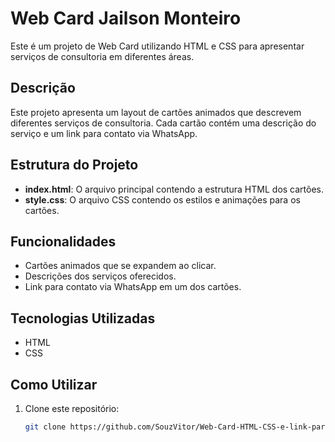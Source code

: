 # Web Card Jailson Monteiro

Este é um projeto de Web Card utilizando HTML e CSS para apresentar serviços de consultoria em diferentes áreas.

## Descrição

Este projeto apresenta um layout de cartões animados que descrevem diferentes serviços de consultoria. Cada cartão contém uma descrição do serviço e um link para contato via WhatsApp.

## Estrutura do Projeto

- **index.html**: O arquivo principal contendo a estrutura HTML dos cartões.
- **style.css**: O arquivo CSS contendo os estilos e animações para os cartões.

## Funcionalidades

- Cartões animados que se expandem ao clicar.
- Descrições dos serviços oferecidos.
- Link para contato via WhatsApp em um dos cartões.

## Tecnologias Utilizadas

- HTML
- CSS

## Como Utilizar

1. Clone este repositório:
   ```bash
   git clone https://github.com/SouzVitor/Web-Card-HTML-CSS-e-link-para-Whatsapp
